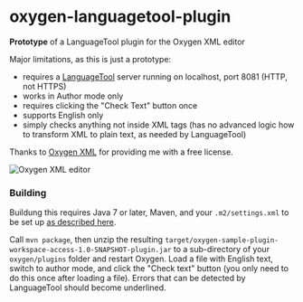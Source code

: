 oxygen-languagetool-plugin
==========================

**Prototype** of a LanguageTool plugin for the Oxygen XML editor

Major limitations, as this is just a prototype:
* requires a [LanguageTool](http://languagetool.org) server running on localhost, port 8081 (HTTP, not HTTPS)
* works in Author mode only
* requires clicking the "Check Text" button once
* supports English only
* simply checks anything not inside XML tags (has no advanced logic how to transform XML to plain text, as needed by LanguageTool)

Thanks to [Oxygen XML](http://www.oxygenxml.com) for providing me with a free license.

![Oxygen XML editor](http://www.oxygenxml.com/img/resources/oxygen190x62.png)

### Building

Buildung this requires Java 7 or later, Maven, and your `.m2/settings.xml` to be set up [as described here](http://www.oxygenxml.com/oxygen_sdk_maven.html#maven_sdk_configuration).

Call `mvn package`, then unzip the resulting `target/oxygen-sample-plugin-workspace-access-1.0-SNAPSHOT-plugin.jar` to a sub-directory of your `oxygen/plugins` folder and restart Oxygen. Load a file with English text, switch to author mode, and click the "Check text" button (you only need to do this once after loading a file). Errors that can be detected by LanguageTool should become underlined.
